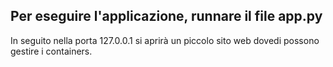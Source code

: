 ## Per eseguire l'applicazione, runnare il file app.py

In seguito nella porta 127.0.0.1 si aprirà un piccolo sito web dovedi possono gestire i containers.
